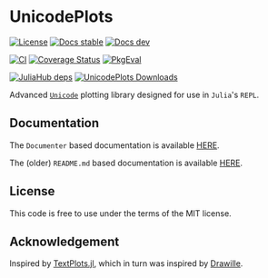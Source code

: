 # UnicodePlots

[![License](https://img.shields.io/badge/license-MIT-brightgreen.svg?style=flat)](
  LICENSE.md
)
[![Docs stable](https://img.shields.io/badge/docs-stable-blue.svg)](
  https://juliaplots.org/UnicodePlots.jl/stable/
)
[![Docs dev](https://img.shields.io/badge/docs-dev-blue.svg)](
  https://juliaplots.org/UnicodePlots.jl/dev/
)

[![CI](https://github.com/JuliaPlots/UnicodePlots.jl/actions/workflows/ci.yml/badge.svg)](
  https://github.com/JuliaPlots/UnicodePlots.jl/actions/workflows/ci.yml
)
[![Coverage Status](https://codecov.io/gh/JuliaPlots/UnicodePlots.jl/branch/master/graphs/badge.svg?branch=master)](
  https://app.codecov.io/gh/JuliaPlots/UnicodePlots.jl
)
[![PkgEval](https://juliaci.github.io/NanosoldierReports/pkgeval_badges/U/UnicodePlots.named.svg)](
  https://juliaci.github.io/NanosoldierReports/pkgeval_badges/U/UnicodePlots.html
)

[![JuliaHub deps](https://juliahub.com/docs/UnicodePlots/deps.svg)](
  https://juliahub.com/ui/Packages/UnicodePlots/Ctj9q?t=2
)
[![UnicodePlots Downloads](https://img.shields.io/badge/dynamic/json?url=http%3A%2F%2Fjuliapkgstats.com%2Fapi%2Fv1%2Fmonthly_downloads%2FUnicodePlots&query=total_requests&suffix=%2Fmonth&label=Downloads)](
  https://juliapkgstats.com/pkg/UnicodePlots
)

Advanced [`Unicode`](https://en.wikipedia.org/wiki/Unicode) plotting library designed for use in `Julia`'s `REPL`.

## Documentation
The `Documenter` based documentation is available [HERE](https://juliaplots.org/UnicodePlots.jl/dev/).

The (older) `README.md` based documentation is available [HERE](https://github.com/JuliaPlots/UnicodePlots.jl/blob/main/README-old.md).

## License
This code is free to use under the terms of the MIT license.

## Acknowledgement
Inspired by [TextPlots.jl](https://github.com/sunetos/TextPlots.jl), which in turn was inspired by [Drawille](https://github.com/asciimoo/drawille).

